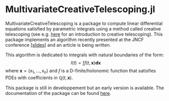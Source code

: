 # MultivariateCreativeTelescoping.jl


MultivariateCreativeTelescoping is a package to compute linear differential equations satisfied by parametric integrals using a method called creative telescoping (see e.g. [here](https://theses.hal.science/tel-01069831) for an introduction to creative telescoping). This package implements an algorithm recently presented at the JNCF conference [[slides]](https://www.cirm-math.fr/RepOrga/3047/Slides/Brochet.pdf) and an article is being written.

This algorithm is dedicated to integrals with natural boundaries of the form:$$I(t) = \int f(t, \boldsymbol{x}) \boldsymbol{dx}$$
where $\boldsymbol{x}=(x_1,\dots,x_n)$ and $f$ is a D-finite/holonomic function that satisfies PDEs with coefficients in $\mathbb{Q}(t,\boldsymbol{x})$.


This package is still in developpement but an early version is available.
The documentation of the package can be found [here](https://hbrochet.github.io/MultivariateCreativeTelescoping.jl/dev/).

